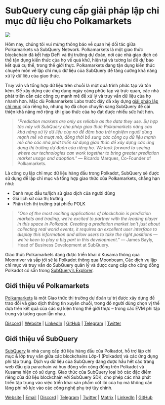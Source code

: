 # SubQuery cung cấp giải pháp lập chỉ mục dữ liệu cho Polkamarkets

![](https://miro.medium.com/max/1400/0*KRx5x-Oaz7mfHPuJ)

Hôm nay, chúng tôi vui mừng thông báo về quan hệ đối tác giữa Polkamarkets và SubQuery Network. Polkamarkets là một giao thức blockchain đã kết hợp DeFi và thị trường dự đoán, nơi các nhà giao dịch có thể tận dụng kiến thức của họ về quá khứ, hiện tại và tương lai để dự báo kết quả cụ thể, trong thế giới thực. Polkamarkets đang tận dụng kiến thức chuyên môn về lập chỉ mục dữ liệu của SubQuery để tăng cường khả năng xử lý dữ liệu của giao thức.

Truy vấn và tổng hợp dữ liệu trên chuỗi là một quá trình phức tạp và tốn kém. Để xây dựng các ứng dụng ngày càng phức tạp và trực quan, các nhà phát triển cần các công cụ mạnh mẽ để xử lý và truy vấn dữ liệu của họ nhanh hơn. Mặc dù Polkamarkets Labs trước đây đã xây dựng [giải pháp lập chỉ mục](https://github.com/Polkamarkets/polkamarkets-api) của riêng họ, nhưng họ đã chọn chuyển sang SubQuery để cải thiện khả năng mở rộng khi giao thức của họ đạt được nhiều sức hút hơn.

> _"Prediction markets are only as reliable as the data they use. Sự hợp tác này với SubQuery cho phép giao thức Polkamarkets nâng cao khả năng xử lý dữ liệu của nó để đảm bảo trải nghiệm người dùng mạnh mẽ và mượt mà, đồng thời bổ sung các công cụ dữ liệu mạnh mẽ cho các nhà phát triển sử dụng giao thức để xây dựng các ứng dụng thị trường dự đoán của riêng họ. We look forward to seeing where our technologies can work together to bring greater prediction market usage and adoption."_ — Ricardo Marques, Co-Founder of Polkamarkets.

Là công cụ lập chỉ mục dữ liệu hàng đầu trong Polkadot, SubQuery sẽ được sử dụng để lập chỉ mục và tổng hợp giao thức của Polkamarkets, chẳng hạn như:

- Danh mục đầu tư/lịch sử giao dịch của người dùng
- Giá lịch sử của thị trường
- Phân tích thị trường trái phiếu POLK

> _"One of the most exciting applications of blockchain is prediction markets and trading, we’re excited to partner with the leading player in this space in Polkadot. Creating a prediction market isn’t just about collecting real world events, it requires an excellent user interface to display this information and allow users to take the right positions — we’re keen to play a big part in this development."_ — James Bayly, Head of Business Development at SubQuery.

Giao thức Polkamarkets đang được triển khai ở Kusama thông qua Moonriver và sắp tới sẽ là Polkadot thông qua Moonbeam. Các dịch vụ lập chỉ mục và truy vấn do SubQuery quản lý và được cung cấp cho cộng đồng Polkadot có sẵn trong [SubQuery’s Explorer](https://explorer.subquery.network/).

## Giới thiệu về Polkamarkets

[Polkamarkets](https://www.polkamarkets.com/) là một Giao thức thị trường dự đoán tự trị được xây dựng để trao đổi và giao dịch thông tin xuyên chuỗi, trong đó người dùng chọn vị thế dựa trên kết quả của các sự kiện trong thế giới thực – trong các EVM phi tập trung và tương quan lẫn nhau.

[Discord](https://discord.gg/polkamarkets) | [Website](https://polkamarkets.com/) | [LinkedIn](https://www.linkedin.com/company/polkamarkets/) | [GitHub](https://github.com/Polkamarkets) | [Telegram](http://t.me/polkamarkets) | [Twitter](https://twitter.com/polkamarkets)

## Giới thiệu về SubQuery

[SubQuery](https://subquery.network/) là nhà cung cấp dữ liệu hàng đầu của Polkadot, hỗ trợ lập chỉ mục & lớp truy vấn giữa các blockchains Lớp-1 (Polkadot) và các ứng dụng phi tập trung. Dịch vụ dữ liệu của SubQuery đang được hầu hết các trang web đấu giá parachain và huy động vốn cộng đồng trên Polkadot và Kusama hiện có sử dụng. Giao thức của SubQuery loại bỏ các đặc điểm riêng của dữ liệu blockchain với SubQuery SDK, cho phép các nhà phát triển tập trung vào việc triển khai sản phẩm cốt lõi của họ mà không cần lãng phí nỗ lực vào các công nghệ phụ trợ tùy chỉnh.

[Website](https://subquery.network/) | [Email](hello@subquery.network) | [Discord](https://discord.com/invite/78zg8aBSMG) | [Telegram](https://t.me/subquerynetwork) | [Twitter](https://twitter.com/subquerynetwork) | [Matrix](https://matrix.to/#/#subquery:matrix.org) | [LinkedIn](https://www.linkedin.com/company/subquery) | [GitHub](https://github.com/subquery)
